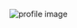    ![profile image](https://avatars.githubusercontent.com/u/91500523?s=400&u=9c827912f54dec81dcd7c4b512cd8d8c71c13326&v=4)
